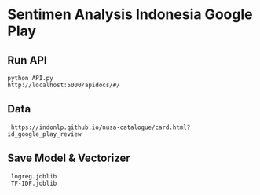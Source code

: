 # Sentimen Analysis Indonesia Google Play

## Run API
```
python API.py
http://localhost:5000/apidocs/#/
```

## Data 
```
 https://indonlp.github.io/nusa-catalogue/card.html?id_google_play_review
```


## Save Model & Vectorizer
```
 logreg.joblib
 TF-IDF.joblib
```
